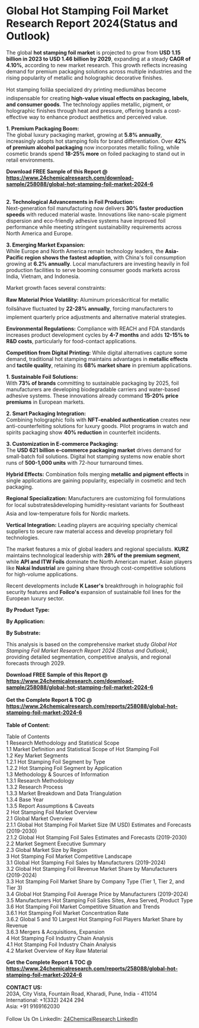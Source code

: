 <h1>Global Hot Stamping Foil Market Research Report 2024(Status and Outlook)</h1><p>The global <strong>hot stamping foil market</strong> is projected to grow from <strong>USD 1.15 billion in 2023 to USD 1.46 billion by 2029</strong>, expanding at a steady <strong>CAGR of 4.10%</strong>, according to new market research. This growth reflects increasing demand for premium packaging solutions across multiple industries and the rising popularity of metallic and holographic decorative finishes.</p><p>Hot stamping foilâa specialized dry printing mediumâhas become indispensable for creating <strong>high-value visual effects on packaging, labels, and consumer goods</strong>. The technology applies metallic, pigment, or holographic finishes through heat and pressure, offering brands a cost-effective way to enhance product aesthetics and perceived value.</p><p><strong>1. Premium Packaging Boom:</strong><br>
The global luxury packaging market, growing at <strong>5.8% annually</strong>, increasingly adopts hot stamping foils for brand differentiation. Over <strong>42% of premium alcohol packaging</strong> now incorporates metallic foiling, while cosmetic brands spend <strong>18-25% more</strong> on foiled packaging to stand out in retail environments.</p><div><b>Download FREE Sample of this Report @ 
            <a href="https://www.24chemicalresearch.com/download-sample/258088/global-hot-stamping-foil-market-2024-6">
            https://www.24chemicalresearch.com/download-sample/258088/global-hot-stamping-foil-market-2024-6</a></b></div><br><p><strong>2. Technological Advancements in Foil Production:</strong><br>
Next-generation foil manufacturing now delivers <strong>30% faster production speeds</strong> with reduced material waste. Innovations like nano-scale pigment dispersion and eco-friendly adhesive systems have improved foil performance while meeting stringent sustainability requirements across North America and Europe.</p><p><strong>3. Emerging Market Expansion:</strong><br>
While Europe and North America remain technology leaders, the <strong>Asia-Pacific region shows the fastest adoption</strong>, with China's foil consumption growing at <strong>6.2% annually</strong>. Local manufacturers are investing heavily in foil production facilities to serve booming consumer goods markets across India, Vietnam, and Indonesia.</p><p>Market growth faces several constraints:</p><p><strong>Raw Material Price Volatility:</strong> Aluminum pricesâcritical for metallic foilsâhave fluctuated by <strong>22-28% annually</strong>, forcing manufacturers to implement quarterly price adjustments and alternative material strategies.</p><p><strong>Environmental Regulations:</strong> Compliance with REACH and FDA standards increases product development cycles by <strong>4-7 months</strong> and adds <strong>12-15% to R&amp;D costs</strong>, particularly for food-contact applications.</p><p><strong>Competition from Digital Printing:</strong> While digital alternatives capture some demand, traditional hot stamping maintains advantages in <strong>metallic effects</strong> and <strong>tactile quality</strong>, retaining its <strong>68% market share</strong> in premium applications.</p><p><strong>1. Sustainable Foil Solutions:</strong><br>
With <strong>73% of brands</strong> committing to sustainable packaging by 2025, foil manufacturers are developing biodegradable carriers and water-based adhesive systems. These innovations already command <strong>15-20% price premiums</strong> in European markets.</p><p><strong>2. Smart Packaging Integration:</strong><br>
Combining holographic foils with <strong>NFT-enabled authentication</strong> creates new anti-counterfeiting solutions for luxury goods. Pilot programs in watch and spirits packaging show <strong>40% reduction</strong> in counterfeit incidents.</p><p><strong>3. Customization in E-commerce Packaging:</strong><br>
The <strong>USD 621 billion e-commerce packaging market</strong> drives demand for small-batch foil solutions. Digital hot stamping systems now enable short runs of <strong>500-1,000 units</strong> with 72-hour turnaround times.</p><p><strong>Hybrid Effects:</strong> Combination foils merging <strong>metallic and pigment effects</strong> in single applications are gaining popularity, especially in cosmetic and tech packaging.</p><p><strong>Regional Specialization:</strong> Manufacturers are customizing foil formulations for local substratesâdeveloping humidity-resistant variants for Southeast Asia and low-temperature foils for Nordic markets.</p><p><strong>Vertical Integration:</strong> Leading players are acquiring specialty chemical suppliers to secure raw material access and develop proprietary foil technologies.</p><p>The market features a mix of global leaders and regional specialists. <strong>KURZ</strong> maintains technological leadership with <strong>28% of the premium segment</strong>, while <strong>API and ITW Foils</strong> dominate the North American market. Asian players like <strong>Nakai Industrial</strong> are gaining share through cost-competitive solutions for high-volume applications.</p><p>Recent developments include <strong>K Laser's</strong> breakthrough in holographic foil security features and <strong>Foilco's</strong> expansion of sustainable foil lines for the European luxury sector.</p><p><strong>By Product Type:</strong></p><p><strong>By Application:</strong></p><p><strong>By Substrate:</strong></p><p>This analysis is based on the comprehensive market study <em>Global Hot Stamping Foil Market Research Report 2024 (Status and Outlook)</em>, providing detailed segmentation, competitive analysis, and regional forecasts through 2029.</p><div><b>Download FREE Sample of this Report @ 
            <a href="https://www.24chemicalresearch.com/download-sample/258088/global-hot-stamping-foil-market-2024-6">
            https://www.24chemicalresearch.com/download-sample/258088/global-hot-stamping-foil-market-2024-6</a></b></div><br><div><b>Get the Complete Report & TOC @ 
            <a href="https://www.24chemicalresearch.com/reports/258088/global-hot-stamping-foil-market-2024-6">
            https://www.24chemicalresearch.com/reports/258088/global-hot-stamping-foil-market-2024-6</a></b></div><br>
            <b>Table of Content:</b><p>Table of Contents<br />
1 Research Methodology and Statistical Scope<br />
1.1 Market Definition and Statistical Scope of Hot Stamping Foil<br />
1.2 Key Market Segments<br />
1.2.1 Hot Stamping Foil Segment by Type<br />
1.2.2 Hot Stamping Foil Segment by Application<br />
1.3 Methodology & Sources of Information<br />
1.3.1 Research Methodology<br />
1.3.2 Research Process<br />
1.3.3 Market Breakdown and Data Triangulation<br />
1.3.4 Base Year<br />
1.3.5 Report Assumptions & Caveats<br />
2 Hot Stamping Foil Market Overview<br />
2.1 Global Market Overview<br />
2.1.1 Global Hot Stamping Foil Market Size (M USD) Estimates and Forecasts (2019-2030)<br />
2.1.2 Global Hot Stamping Foil Sales Estimates and Forecasts (2019-2030)<br />
2.2 Market Segment Executive Summary<br />
2.3 Global Market Size by Region<br />
3 Hot Stamping Foil Market Competitive Landscape<br />
3.1 Global Hot Stamping Foil Sales by Manufacturers (2019-2024)<br />
3.2 Global Hot Stamping Foil Revenue Market Share by Manufacturers (2019-2024)<br />
3.3 Hot Stamping Foil Market Share by Company Type (Tier 1, Tier 2, and Tier 3)<br />
3.4 Global Hot Stamping Foil Average Price by Manufacturers (2019-2024)<br />
3.5 Manufacturers Hot Stamping Foil Sales Sites, Area Served, Product Type<br />
3.6 Hot Stamping Foil Market Competitive Situation and Trends<br />
3.6.1 Hot Stamping Foil Market Concentration Rate<br />
3.6.2 Global 5 and 10 Largest Hot Stamping Foil Players Market Share by Revenue<br />
3.6.3 Mergers & Acquisitions, Expansion<br />
4 Hot Stamping Foil Industry Chain Analysis<br />
4.1 Hot Stamping Foil Industry Chain Analysis<br />
4.2 Market Overview of Key Raw Material</p><div><b>Get the Complete Report & TOC @ 
            <a href="https://www.24chemicalresearch.com/reports/258088/global-hot-stamping-foil-market-2024-6">
            https://www.24chemicalresearch.com/reports/258088/global-hot-stamping-foil-market-2024-6</a></b></div><br><b>CONTACT US:</b><br>
            203A, City Vista, Fountain Road, Kharadi, Pune, India - 411014<br>
            International: +1(332) 2424 294<br>
            Asia: +91 9169162030 <br><br>
            Follow Us On LinkedIn: <a href="https://www.linkedin.com/company/24chemicalresearch/">24ChemicalResearch LinkedIn</a>
